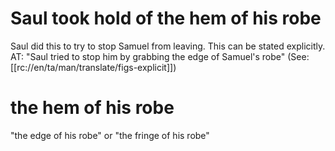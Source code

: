 # Saul took hold of the hem of his robe

Saul did this to try to stop Samuel from leaving. This can be stated explicitly. AT: "Saul tried to stop him by grabbing the edge of Samuel's robe" (See: [[rc://en/ta/man/translate/figs-explicit]])

# the hem of his robe

"the edge of his robe" or "the fringe of his robe"

